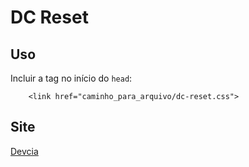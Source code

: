 DC Reset
========

Uso
---

Incluir a tag no início do `head`:
```
	<link href="caminho_para_arquivo/dc-reset.css">
```


Site
----

[Devcia](http://devcia.com)
